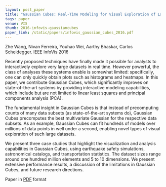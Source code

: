 ```yaml
---
layout: post_paper
title: "Gaussian Cubes: Real-Time Modeling for Visual Exploration of Large Multidimensional Datasets"
tags: paper
venue: VIS
thumb: 2016-infovis-gaussiancubes
paper_link: /static/papers/infovis_gaussian_cubes_2016.pdf
---
```


Zhe Wang, Nivan Ferreira, Youhao Wei, Aarthy Bhaskar, Carlos Scheidegger. IEEE InfoVis 2016

Recently proposed techniques have finally made it possible for
analysts to interactively explore very large datasets in real
time. However powerful, the class of analyses these systems enable is
somewhat limited: specifically, one can only quickly obtain plots such
as histograms and heatmaps. In this paper, we contribute Gaussian
Cubes, which significantly improves on state-of-the-art systems by
providing interactive modeling capabilities, which include but are not
limited to linear least squares and principal components analysis
(PCA).

The fundamental insight in Gaussian Cubes is that instead of
precomputing counts of many data subsets (as state-of-the-art systems
do), Gaussian Cubes precomputes the best multivariate Gaussian for the
respective data subsets. As an example, Gaussian Cubes can fit
hundreds of models over millions of data points in well under a
second, enabling novel types of visual exploration of such large
datasets.

We present three case studies that highlight the
visualization and analysis capabilities in Gaussian Cubes, using
earthquake safety simulations, astronomical catalogs, and
transportation statistics. The dataset sizes range around one hundred
million elements and 5 to 10 dimensions. We present extensive
performance results, a discussion of the limitations in Gaussian
Cubes, and future research directions.

Paper in [PDF](/static/papers/infovis_gaussian_cubes_2016.pdf) format
